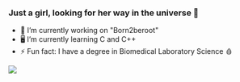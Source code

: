 ### Just a girl, looking for her way in the universe 🌌 

- 🔭 I’m currently working on "Born2beroot"
- 🖥️ I’m currently learning C and C++ 
- ⚡ Fun fact: I have a degree in Biomedical Laboratory Science 🩸
  
<picture>
  <source
    srcset="https://github-readme-stats.vercel.app/api?username=flavia1998&show_icons=true&theme=onedark"
    media="(prefers-color-scheme: light)"
  />
  <source
    srcset="https://github-readme-stats.vercel.app/api?username=flavia1998&show_icons=true"
    media="(prefers-color-scheme: dark), (prefers-color-scheme: radial)"
  />
  <img src="https://github-readme-stats.vercel.app/api?username=flavia1998&show_icons=true" />
</picture>
